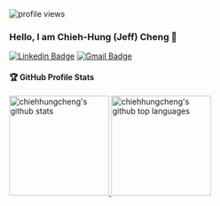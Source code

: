 <img src="https://gpvc.arturio.dev/f26401004" alt="profile views">

### Hello, I am Chieh-Hung (Jeff) Cheng 👋

[![Linkedin Badge](https://img.shields.io/badge/-chengchiehhung-blue?style=flat&logo=Linkedin&logoColor=white&link=https://www.linkedin.com/in/chieh-hung-cheng-493351154/)](https://www.linkedin.com/in/chieh-hung-cheng-493351154/)
[![Gmail Badge](https://img.shields.io/badge/-chiehhung-c14438?style=flat&logo=Gmail&logoColor=white&link=mailto:chc441@pitt.edu)](mailto:chc441@pitt.edu)


#### 🏆 GitHub Profile Stats

<a href="https://github.com/chengchiehhung">
  <img height="180em" src="https://github-readme-stats.vercel.app/api?username=chengchiehhung&show_icons=true&theme=algolia&count_private=true" alt="chiehhungcheng's github stats"/>
  <img height="180em" src="https://github-readme-stats.vercel.app/api/top-langs/?username=chengchiehhung&theme=algolia&layout=compact" alt="chiehhungcheng's github top languages" />
</a>
